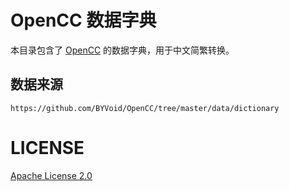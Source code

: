 # OpenCC 数据字典

本目录包含了 [OpenCC](https://github.com/BYVoid/OpenCC) 的数据字典，用于中文简繁转换。

## 数据来源

```
https://github.com/BYVoid/OpenCC/tree/master/data/dictionary
```

# LICENSE

[Apache License 2.0](https://github.com/BYVoid/OpenCC/blob/master/LICENSE)